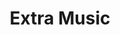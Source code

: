 ---
title: "Extra Music"

feat:
  types: ["General"]
  prerequisite: |
    Bardic music.
  benefit: |
    You can use your bardic music four extra times per day.
  normal: |
    Bards without the Extra Music feat can use bardic music once per day per level.
  special: |
    You can gain this feat multiple times, adding another four uses of bardic music each time.
---